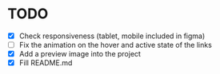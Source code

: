 # TODO

- [X] Check responsiveness (tablet, mobile included in figma)
- [ ] Fix the animation on the hover and active state of the links
- [X] Add a preview image into the project
- [X] Fill README.md